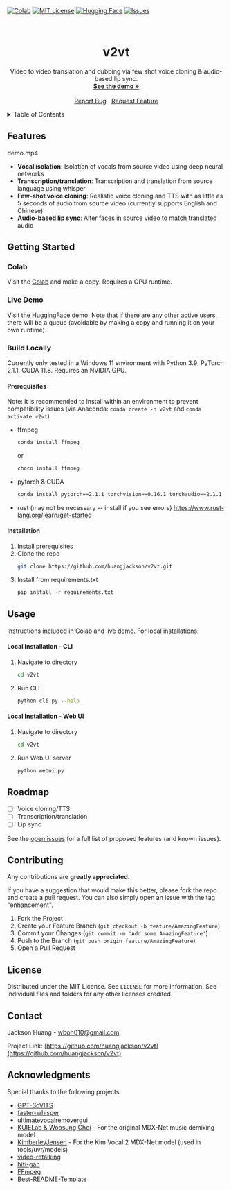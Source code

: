 <!-- README.md template from https://github.com/othneildrew/Best-README-Template-->



<!-- PROJECT SHIELDS -->
[![Colab][colab-shield]][colab-url]
[![MIT License][license-shield]][license-url]
[![Hugging Face][huggingface-shield]][huggingface-url]
[![Issues][issues-shield]][issues-url]


<!-- PROJECT LOGO -->
<br />
<div align="center">
<h1 align="center">v2vt</h1>
  <p align="center">
    Video to video translation and dubbing via few shot voice cloning & audio-based lip sync.
    <br />
    <a href="https://huggingface.co/huangjackson"><strong>See the demo »</strong></a>
    <br />
    <br />
    <a href="https://github.com/huangjackson/v2vt/issues">Report Bug</a>
    ·
    <a href="https://github.com/huangjackson/v2vt/issues">Request Feature</a>
  </p>
</div>



<!-- TABLE OF CONTENTS -->
<details>
  <summary>Table of Contents</summary>
  <ol>
    <li>
      <a href="#features">Features</a>
    </li>
    <li>
      <a href="#getting-started">Getting Started</a>
      <ul>
        <li><a href="#colab">Colab</a></li>
        <li><a href="#live-demo">Live Demo</a></li>
        <li><a href="#build-locally">Build Locally</a></li>
      </ul>
    </li>
    <li><a href="#usage">Usage</a></li>
    <li><a href="#roadmap">Roadmap</a></li>
    <li><a href="#contributing">Contributing</a></li>
    <li><a href="#license">License</a></li>
    <li><a href="#contact">Contact</a></li>
    <li><a href="#acknowledgments">Acknowledgments</a></li>
  </ol>
</details>



<!-- ABOUT THE PROJECT -->
## Features

demo.mp4

* **Vocal isolation**: Isolation of vocals from source video using deep neural networks
* **Transcription/translation**: Transcription and translation from source language using whisper
* **Few-shot voice cloning**: Realistic voice cloning and TTS with as little as 5 seconds of audio from source video (currently supports English and Chinese)
* **Audio-based lip sync**: Alter faces in source video to match translated audio


<!-- GETTING STARTED -->
## Getting Started

### Colab

Visit the [Colab][colab-url] and make a copy. Requires a GPU runtime.

### Live Demo

Visit the [HuggingFace demo][huggingface-url]. Note that if there are any other active users, there will be a queue (avoidable by making a copy and running it on your own runtime).

### Build Locally

Currently only tested in a Windows 11 environment with Python 3.9, PyTorch 2.1.1, CUDA 11.8. Requires an NVIDIA GPU.

#### Prerequisites

Note: it is recommended to install within an environment to prevent compatibility issues (via Anaconda: `conda create -n v2vt` and `conda activate v2vt`)

* ffmpeg
  ```sh
  conda install ffmpeg
  ```
  or
  ```sh
  choco install ffmpeg
  ```
* pytorch & CUDA
  ```sh
  conda install pytorch==2.1.1 torchvision==0.16.1 torchaudio==2.1.1 pytorch-cuda=11.8 -c pytorch -c nvidia
  ```
* rust (may not be necessary -- install if you see errors)
  https://www.rust-lang.org/learn/get-started

#### Installation

1. Install prerequisites
2. Clone the repo
   ```sh
   git clone https://github.com/huangjackson/v2vt.git
   ```
3. Install from requirements.txt
   ```sh
   pip install -r requirements.txt
   ```



<!-- USAGE -->
## Usage

Instructions included in Colab and live demo. For local installations:

#### Local Installation - CLI

1. Navigate to directory
    ```sh
    cd v2vt
    ```
2. Run CLI
    ```sh
    python cli.py --help
    ```

#### Local Installation - Web UI

1. Navigate to directory
    ```sh
    cd v2vt
    ```
2. Run Web UI server
    ```sh
    python webui.py
    ```

<!-- ROADMAP -->
## Roadmap

- [ ] Voice cloning/TTS
- [ ] Transcription/translation
- [ ] Lip sync

See the [open issues](https://github.com/huangjackson/v2vt/issues) for a full list of proposed features (and known issues).



<!-- CONTRIBUTING -->
## Contributing

Any contributions are **greatly appreciated**.

If you have a suggestion that would make this better, please fork the repo and create a pull request. You can also simply open an issue with the tag "enhancement".

1. Fork the Project
2. Create your Feature Branch (`git checkout -b feature/AmazingFeature`)
3. Commit your Changes (`git commit -m 'Add some AmazingFeature'`)
4. Push to the Branch (`git push origin feature/AmazingFeature`)
5. Open a Pull Request



<!-- LICENSE -->
## License

Distributed under the MIT License. See `LICENSE` for more information.
See individual files and folders for any other licenses credited.


<!-- CONTACT -->
## Contact

Jackson Huang - wboh010@gmail.com

Project Link: [https://github.com/huangjackson/v2vt](https://github.com/huangjackson/v2vt)



<!-- ACKNOWLEDGMENTS -->
## Acknowledgments

Special thanks to the following projects:

* [GPT-SoVITS](https://github.com/RVC-Boss/GPT-SoVITS)
* [faster-whisper](https://github.com/SYSTRAN/faster-whisper)
* [ultimatevocalremovergui](https://github.com/Anjok07/ultimatevocalremovergui)
* [KUIELab & Woosung Choi](https://github.com/kuielab) - For the original MDX-Net music demixing model
* [KimberleyJensen](https://github.com/KimberleyJensen) - For the Kim Vocal 2 MDX-Net model (used in tools/uvr/models)
* [video-retalking](https://github.com/OpenTalker/video-retalking)
* [hifi-gan](https://github.com/jik876/hifi-gan)
* [FFmpeg](https://github.com/FFmpeg/FFmpeg)
* [Best-README-Template](https://github.com/othneildrew/Best-README-Template)


<!-- MARKDOWN LINKS & IMAGES -->
[issues-shield]: https://img.shields.io/github/issues/huangjackson/v2vt.svg?style=for-the-badge
[issues-url]: https://github.com/huangjackson/v2vt/issues
[license-shield]: https://img.shields.io/github/license/huangjackson/v2vt.svg?style=for-the-badge
[license-url]: https://github.com/huangjackson/v2vt/blob/main/LICENSE
[colab-shield]: https://img.shields.io/badge/Colab-F9AB00?style=for-the-badge&logo=googlecolab&color=525252
[colab-url]: https://colab.research.google.com/drive/19LCVrSCl16oVoiPnTtSJEaf1oaokgR0k?usp=sharing
[huggingface-shield]: https://img.shields.io/badge/🤗-Hugging%20Face-yellow.svg?style=for-the-badge
[huggingface-url]: https://huggingface.co/huangjackson

